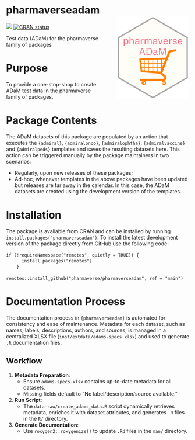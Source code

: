 # pharmaverseadam <img src="man/figures/logo.png" align="right" width="200" style="margin-left:50px;"/>

<!-- badges: start -->

[<img src="http://pharmaverse.org/shields/pharmaverseadam.svg"/>](https://pharmaverse.org)
[![CRAN status](https://www.r-pkg.org/badges/version/pharmaverseadam)](https://CRAN.R-project.org/package=pharmaverseadam)

<!-- badges: end -->

Test data (ADaM) for the pharmaverse family of packages

# Purpose

To provide a one-stop-shop to create ADaM test data in the pharmaverse family of packages.

# Package Contents

The ADaM datasets of this package are populated by an action that executes the `{admiral}`, `{admiralonco}`, `{admiralophtha}`, `{admiralvaccine}` and `{admiralpeds}` templates and saves the resulting datasets here. This action can be triggered manually by the package maintainers in two scenarios:
-   Regularly, upon new releases of these packages;
-   Ad-hoc, whenever templates in the above packages have been updated but releases are far away in the calendar. In this case, the ADaM datasets are created using the development version of the templates.

# Installation

The package is available from CRAN and can be installed by running `install.packages("pharmaverseadam")`. To install the latest development version of the package directly from GitHub use the following code:

```         
if (!requireNamespace("remotes", quietly = TRUE)) {
      install.packages("remotes")
    }
    
remotes::install_github("pharmaverse/pharmaverseadam", ref = "main")
```

# Documentation Process

The documentation process in `{pharmaverseadam}` is automated for consistency and ease of maintenance. Metadata for each dataset, such as names, labels, descriptions, authors, and sources, is managed in a centralized XLSX file (`inst/extdata/adams-specs.xlsx`) and used to generate `.R` documentation files.

## Workflow

1.  **Metadata Preparation**:
    -   Ensure `adams-specs.xlsx` contains up-to-date metadata for all datasets.
    -   Missing fields default to "No label/description/source available."
2.  **Run Script**:
    -   The `data-raw/create_adams_data.R` script dynamically retrieves metadata, enriches it with dataset attributes, and generates `.R` files in the `R/` directory.
3.  **Generate Documentation**:
    -   Use `roxygen2::roxygenize()` to update `.Rd` files in the `man/` directory.
